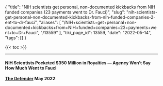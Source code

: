 {
    "title": "NIH scientists get personal, non-documented kickbacks from NIH funded companies (23 payments went to Dr. Fauci)",
    "slug": "nih-scientists-get-personal-non-documented-kickbacks-from-nih-funded-companies-2-ent-to-dr-fauci",
    "aliases": [
        "/NIH+scientists+get+personal+non-documented+kickbacks+from+NIH+funded+companies+23+payments+went+to+Dr+Fauci",
        "/13559"
    ],
    "tiki_page_id": 13559,
    "date": "2022-05-14",
    "tags": []
}


{{< toc >}} 

---

#### NIH Scientists Pocketed $350 Million in Royalties — Agency Won’t Say How Much Went to Fauci

 **[The Defender](https://childrenshealthdefense.org/defender/nih-scientists-millions-royalties/?utm_source=salsa&eType=EmailBlastContent&eId=b8f3aa16-274d-498b-88ee-78cde1642b3e) May 2022**